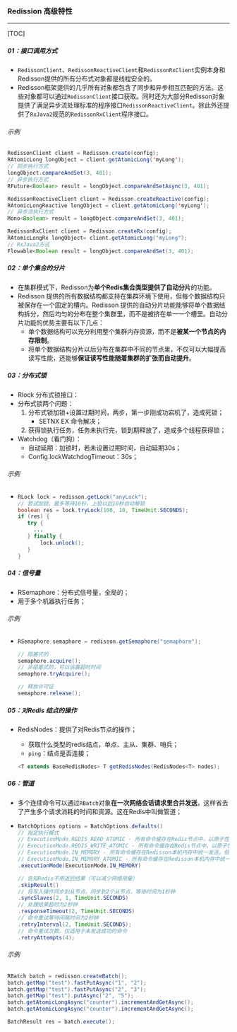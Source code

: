 ### Redission 高级特性

------

[TOC]

##### 01：接口调用方式

- `RedissonClient`、`RedissonReactiveClient`和`RedissonRxClient`实例本身和Redisson提供的所有分布式对象都是线程安全的。
- Redisson框架提供的几乎所有对象都包含了同步和异步相互匹配的方法。这些对象都可以通过`RedissonClient`接口获取。同时还为大部分Redisson对象提供了满足异步流处理标准的程序接口`RedissonReactiveClient`。除此外还提供了`RxJava2`规范的`RedissonRxClient`程序接口。

###### 示例

```java
RedissonClient client = Redisson.create(config);
RAtomicLong longObject = client.getAtomicLong('myLong');
// 同步执行方式
longObject.compareAndSet(3, 401);
// 异步执行方式
RFuture<Boolean> result = longObject.compareAndSetAsync(3, 401);

RedissonReactiveClient client = Redisson.createReactive(config);
RAtomicLongReactive longObject = client.getAtomicLong('myLong');
// 异步流执行方式
Mono<Boolean> result = longObject.compareAndSet(3, 401);

RedissonRxClient client = Redisson.createRx(config);
RAtomicLongRx longObject= client.getAtomicLong("myLong");
// RxJava2方式
Flowable<Boolean result = longObject.compareAndSet(3, 401);
```

##### 02：单个集合的分片

- 在集群模式下，Redisson为**单个Redis集合类型提供了自动分片**的功能。
- Redisson 提供的所有数据结构都支持在集群环境下使用，但每个数据结构只被保存在一个固定的槽内。Redisson 提供的自动分片功能能够将单个数据结构拆分，然后均匀的分布在整个集群里，而不是被挤在单一一个槽里。自动分片功能的优势主要有以下几点：
  - 单个数据结构可以充分利用整个集群内存资源，而不是**被某一个节点的内存限制**。
  - 将单个数据结构分片以后分布在集群中不同的节点里，不仅可以大幅提高读写性能，还能够**保证读写性能随着集群的扩张而自动提升**。

##### 03：分布式锁

- Rlock 分布式锁接口：
- 分布式锁两个问题：
  1. 分布式锁加锁+设置过期时间，两步，第一步刚成功宕机了，造成死锁；
     - SETNX EX  命令解决；
  2. 获得锁执行任务，任务未执行完，锁到期释放了，造成多个线程获得锁；
- Watchdog（看门狗）：
  - 自动延期：加锁时，若未设置过期时间，自动延期30s；
  - Config.lockWatchdogTimeout：30s；

###### 示例

- ```java
  RLock lock = redisson.getLock("anyLock");
  // 尝试加锁，最多等待10秒，上锁以后10秒自动解锁
  boolean res = lock.tryLock(100, 10, TimeUnit.SECONDS);
  if (res) {
     try {
       ...
     } finally {
         lock.unlock();
     }
  }
  ```

##### 04：信号量

- RSemaphore：分布式信号量，全局的；
- 用于多个机器执行任务；

###### 示例

- ```java
  RSemaphore semaphore = redisson.getSemaphore("semaphore");
  
  // 阻塞式的
  semaphore.acquire();
  // 非阻塞式的，可以设置超时时间
  semaphore.tryAcquire();
  
  // 释放许可证
  semaphore.release();
  ```

##### 05：对Redis 结点的操作

- RedisNodes：提供了对Redis节点的操作；

  - 获取什么类型的redis结点，单点、主从、集群、哨兵；
  - `ping`：结点是否连接；

  ```java
  <T extends BaseRedisNodes> T getRedisNodes(RedisNodes<T> nodes);
  ```

##### 06：管道

- 多个连续命令可以通过`RBatch`对象**在一次网络会话请求里合并发送**，这样省去了产生多个请求消耗的时间和资源。这在Redis中叫做管道；

- ```java
  BatchOptions options = BatchOptions.defaults()
  // 指定执行模式
  // ExecutionMode.REDIS_READ_ATOMIC - 所有命令缓存在Redis节点中，以原子性事务的方式执行。
  // ExecutionMode.REDIS_WRITE_ATOMIC - 所有命令缓存在Redis节点中，以原子性事务的方式执行。
  // ExecutionMode.IN_MEMORY - 所有命令缓存在Redisson本机内存中统一发送，但逐一执行（非事务）。默认模式。
  // ExecutionMode.IN_MEMORY_ATOMIC - 所有命令缓存在Redisson本机内存中统一发送，并以原子性事务的方式执行。
  .executionMode(ExecutionMode.IN_MEMORY)
  
  // 告知Redis不用返回结果（可以减少网络用量）
  .skipResult()
  // 将写入操作同步到从节点，同步到2个从节点，等待时间为1秒钟
  .syncSlaves(2, 1, TimeUnit.SECONDS)
  // 处理结果超时为2秒钟
  .responseTimeout(2, TimeUnit.SECONDS)
  // 命令重试等待间隔时间为2秒钟
  .retryInterval(2, TimeUnit.SECONDS);
  // 命令重试次数。仅适用于未发送成功的命令
  .retryAttempts(4);
  ```

###### 示例

```java
RBatch batch = redisson.createBatch();
batch.getMap("test").fastPutAsync("1", "2");
batch.getMap("test").fastPutAsync("2", "3");
batch.getMap("test").putAsync("2", "5");
batch.getAtomicLongAsync("counter").incrementAndGetAsync();
batch.getAtomicLongAsync("counter").incrementAndGetAsync();

BatchResult res = batch.execute();
```

